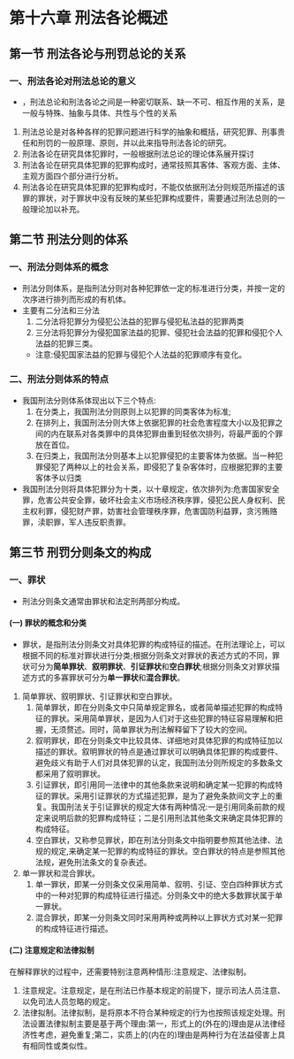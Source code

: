# 第十六章 刑法各论概述
## 第一节 刑法各论与刑罚总论的关系
### 一、刑法各论对刑法总论的意义
- ，刑法总论和刑法各论之间是一种密切联系、缺一不可、相互作用的关系，是一般与特殊、抽象与具体、共性与个性的关系
1. 刑法总论是对各种各样的犯罪问题进行科学的抽象和概括，研究犯罪、刑事贵任和刑罚的一般原理、原则，并以此来指导刑法各论的研究。
2. 刑法各论在研究具体犯罪时，一般根据刑法总论的理论体系展开探讨
3. 刑法各论在研究具体犯罪的犯罪构成时，通常技照其客体、客观方面、主体、主观方面四个部分进行分析。
4. 刑法各论在研究具体犯罪的犯罪构成时，不能仅依据刑法分则规范所描述的该罪的罪状，对于罪状中没有反映的某些犯罪构成要件，需要通过刑法总则的一般理论加以补充。
## 第二节 刑法分则的体系
### 一、刑法分则体系的概念
- 刑法分则体系，是指刑法分则对各种犯罪依一定的标准进行分类，并按一定的次序进行排列而形成的有机体。
- 主要有二分法和三分法
  1. 二分法将犯罪分为侵犯公法益的犯罪与侵犯私法益的犯罪两类
  2. 三分法将犯罪分为侵犯国家法益的犯罪、侵犯社会法益的犯罪和侵犯个人法益的犯罪三类。
  - 注意:侵犯国家法益的犯罪与侵犯个人法益的犯罪顺序有变化。
### 二、刑法分则体系的特点
- 我国刑法分则体系体现出以下三个特点:
  1. 在分类上，我国刑法分则原则上以犯罪的同类客体为标准;
  2. 在排列上，我国刑法分则大体上依据犯罪的社会危害程度大小以及犯罪之间的内在联系对各类罪中的具体犯罪由重到轻依次排列，将最严面的个罪放在首位。
  3. 在归类上，我国刑法分则基本上以犯罪侵犯的主要客体为依据。当一种犯罪侵犯了两种以上的社会关系，即侵犯了复杂客体时，应根据犯罪的主要客体予以归类
- 我国刑法分则将具体犯罪分为十类，以十章规定，依次排列为:危害国家安全罪，危害公共安全罪，破坏社会主义市场经济秩序罪，侵犯公民人身权利、民主权利罪，侵犯财产罪，妨害社会管理秩序罪，危害国防利益罪，贪污贿赂罪，渎职罪，军人违反职责罪。
## 第三节 刑罚分则条文的构成
### 一、罪状
- 刑法分则条文通常由罪状和法定刑两部分构成。
#### (一) 罪状的概念和分类
- 罪状，是指刑法分则条文对具体犯罪的构成特征的描述。在刑法理论上，可以根据不同的标准对罪状进行分类;根据分则条文对罪状的表述方式的不同，罪状可分为**简单罪状**、**叙明罪状**、**引证罪状**和**空白罪状**;根据分则条文对罪状描述方式的多寡罪状可分为**单一罪状**和**混合罪状**。
1. 简单罪状、叙明罪状、引证罪状和空白罪状。
   1. 简单罪状，即在分则条文中只简单规定罪名，或者简单描述犯罪的构成特征的罪状。采用简单罪状，是因为人们对于这些犯罪的特征容易理解和把握，无须赘述。同时，简单罪状为刑法解释留下了较大的空间。
   2. 叙明罪状，即在分则条文中比较具体、详细地对具体犯罪的构成特征加以描述的罪状。叙明罪状的特点是通过罪状可以明确具体犯罪的构成要件、避免歧义有助于人们对具体犯罪的认定，我国刑法分则所规定的多数条文都采用了叙明罪状。
   3. 引证罪状，即引用同一法律中的其他条款来说明和确定某一犯罪的构成特征的罪状。采用引证罪状的方式描述犯罪，是为了避免条款间文字上的重复。我国刑法关于引证罪状的规定大体有两种情况:一是引用同条前款的规定来说明后款的犯罪构成特征；二是引用刑法其他条文来确定具体犯罪的构成特征。
   4. 空白罪状，又称参见罪状，即在刑法分则条文中指明要参照其他法律、法规的规定,来确定某一犯罪的构成特征的罪状。空白罪状的特点是参照其他法规，避免刑法条文的复杂表述。
2. 单一罪状和混合罪状。
   1. 单一罪状，即某一分则条文仅采用简单、叙明、引证、空白四种罪状方式中的一种对犯罪的构成特征进行描述。分则条文中的绝大多数罪状属于单一罪状。
   2. 混合罪状，即某一分则条文同时采用两种或两种以上罪状方式对某一犯罪的构成特征进行描述。
#### (二) 注意规定和法律拟制
在解释罪状的过程中，还需要特别注意两种情形:注意规定、法律拟制。
1. 注意规定。注意规定，是在刑法已作基本规定的前提下，提示司法人员注意、以免司法人员忽略的规定。
2. 法律拟制。法律拟制，是将原本不符合某种规定的行为也按照该规定处理。刑法设置法律拟制主要是基于两个理由:第一，形式上的(外在的)理由是从法律经济性考虑，避免重复;第二，实质上的(内在的)理由是两种行为在法益侵害上具有相同性或类似性。

